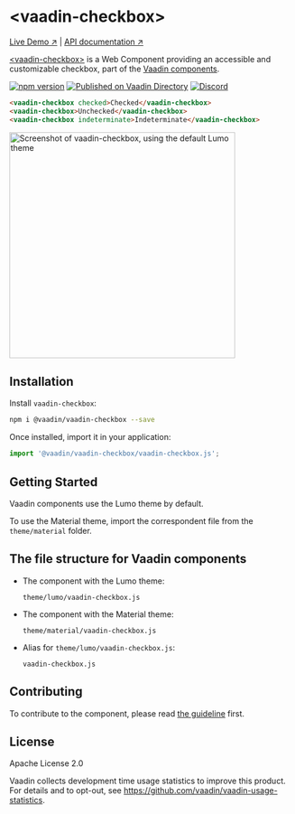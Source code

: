 # &lt;vaadin-checkbox&gt;

[Live Demo ↗](https://vaadin.com/components/vaadin-checkbox/html-examples)
|
[API documentation ↗](https://vaadin.com/components/vaadin-checkbox/html-api)

[&lt;vaadin-checkbox&gt;](https://vaadin.com/components/vaadin-checkbox) is a Web Component providing an accessible and customizable checkbox, part of the [Vaadin components](https://vaadin.com/components).

[![npm version](https://badgen.net/npm/v/@vaadin/vaadin-checkbox)](https://www.npmjs.com/package/@vaadin/vaadin-checkbox)
[![Published on Vaadin Directory](https://img.shields.io/badge/Vaadin%20Directory-published-00b4f0.svg)](https://vaadin.com/directory/component/vaadinvaadin-checkbox)
[![Discord](https://img.shields.io/discord/732335336448852018?label=discord)](https://discord.gg/PHmkCKC)

```html
<vaadin-checkbox checked>Checked</vaadin-checkbox>
<vaadin-checkbox>Unchecked</vaadin-checkbox>
<vaadin-checkbox indeterminate>Indeterminate</vaadin-checkbox>
```

[<img src="https://raw.githubusercontent.com/vaadin/vaadin-checkbox/master/screenshot.png" width="400" alt="Screenshot of vaadin-checkbox, using the default Lumo theme">](https://vaadin.com/components/vaadin-checkbox)

## Installation

Install `vaadin-checkbox`:

```sh
npm i @vaadin/vaadin-checkbox --save
```

Once installed, import it in your application:

```js
import '@vaadin/vaadin-checkbox/vaadin-checkbox.js';
```

## Getting Started

Vaadin components use the Lumo theme by default.

To use the Material theme, import the correspondent file from the `theme/material` folder.

## The file structure for Vaadin components

- The component with the Lumo theme:

  `theme/lumo/vaadin-checkbox.js`

- The component with the Material theme:

  `theme/material/vaadin-checkbox.js`

- Alias for `theme/lumo/vaadin-checkbox.js`:

  `vaadin-checkbox.js`

## Contributing

  To contribute to the component, please read [the guideline](https://github.com/vaadin/vaadin-core/blob/master/CONTRIBUTING.md) first.

## License

Apache License 2.0

Vaadin collects development time usage statistics to improve this product. For details and to opt-out, see https://github.com/vaadin/vaadin-usage-statistics.
